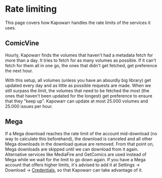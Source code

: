 # Rate limiting

This page covers how Kapowarr handles the rate limits of the services it uses.

## ComicVine

Hourly, Kapowarr finds the volumes that haven't had a metadata fetch for more than a day. It tries to fetch for as many volumes as possible. If it can't fetch for them all in one go, the ones that didn't get fetched, get preference the next hour.

With this setup, all volumes (unless you have an absurdly big library) get updated every day and as little as possible requests are made. When we still surpass the limit, the volumes that need to be fetched the most (the ones that haven't been updated for the longest) get preference to ensure that they "keep up". Kapowarr can update at most 25.000 volumes and 25.000 issues per hour.

## Mega

If a Mega download reaches the rate limit of the account mid-download (no way to calculate this beforehand), the download is canceled and all other Mega downloads in the download queue are removed. From that point on, Mega downloads are skipped until we can download from it again. Alternative services like MediaFire and GetComics are used instead of Mega while we wait for the limit to go down again. If you have a Mega account that offers higher limits, it's advised to add it at Settings -> Download -> [Credentials](../settings/download.md#credentials), so that Kapowarr can take advantage of it.
